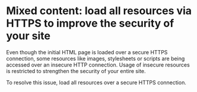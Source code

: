# Mixed content: load all resources via HTTPS to improve the security of your site

Even though the initial HTML page is loaded over a secure HTTPS connection, some resources like images, stylesheets or scripts are being accessed over an insecure HTTP connection. Usage of insecure resources is restricted to strengthen the security of your entire site.

To resolve this issue, load all resources over a secure HTTPS connection.

